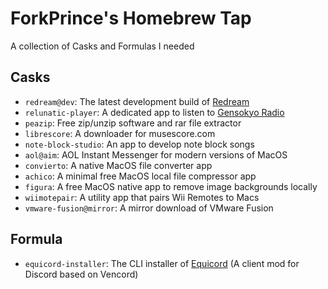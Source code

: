 # ForkPrince's Homebrew Tap

A collection of Casks and Formulas I needed

## Casks

- `redream@dev`: The latest development build of [Redream](https://redream.io/)
- `relunatic-player`: A dedicated app to listen to [Gensokyo Radio](https://gensokyoradio.net/)
- `peazip`: Free zip/unzip software and rar file extractor
- `librescore`: A downloader for musescore.com
- `note-block-studio`: An app to develop note block songs
- `aol@aim`: AOL Instant Messenger for modern versions of MacOS
- `convierto`: A native MacOS file converter app
- `achico`: A minimal free MacOS local file compressor app
- `figura`: A free MacOS native app to remove image backgrounds locally
- `wiimotepair`: A utility app that pairs Wii Remotes to Macs
- `vmware-fusion@mirror`: A mirror download of VMware Fusion

## Formula

- `equicord-installer`: The CLI installer of [Equicord](https://github.com/Equicord/Equicord) (A client mod for Discord based on Vencord)
